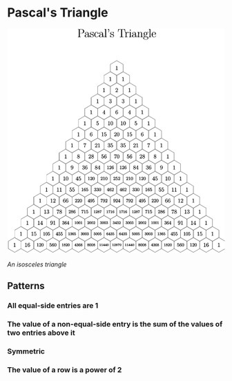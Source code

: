 # Pascal's Triangle

![](pascal-large.svg)

*An isosceles triangle* 

## Patterns

### All equal-side entries are 1

### The value of a non-equal-side entry is the sum of the values of two entries above it

### Symmetric

### The value of a row is a power of 2